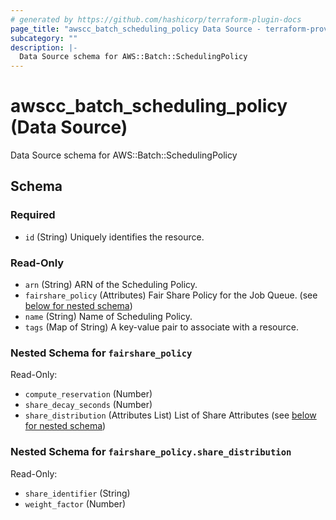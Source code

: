 ```yaml
---
# generated by https://github.com/hashicorp/terraform-plugin-docs
page_title: "awscc_batch_scheduling_policy Data Source - terraform-provider-awscc"
subcategory: ""
description: |-
  Data Source schema for AWS::Batch::SchedulingPolicy
---
```


# awscc_batch_scheduling_policy (Data Source)

Data Source schema for AWS::Batch::SchedulingPolicy



<!-- schema generated by tfplugindocs -->
## Schema

### Required

- `id` (String) Uniquely identifies the resource.

### Read-Only

- `arn` (String) ARN of the Scheduling Policy.
- `fairshare_policy` (Attributes) Fair Share Policy for the Job Queue. (see [below for nested schema](#nestedatt--fairshare_policy))
- `name` (String) Name of Scheduling Policy.
- `tags` (Map of String) A key-value pair to associate with a resource.

<a id="nestedatt--fairshare_policy"></a>
### Nested Schema for `fairshare_policy`

Read-Only:

- `compute_reservation` (Number)
- `share_decay_seconds` (Number)
- `share_distribution` (Attributes List) List of Share Attributes (see [below for nested schema](#nestedatt--fairshare_policy--share_distribution))

<a id="nestedatt--fairshare_policy--share_distribution"></a>
### Nested Schema for `fairshare_policy.share_distribution`

Read-Only:

- `share_identifier` (String)
- `weight_factor` (Number)
